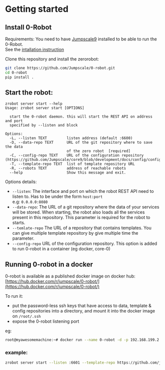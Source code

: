 # Getting started

## Install 0-Robot
Requirements: You need to have [Jumpscale9](https://github.com/jumpscale/home) installed to be able to run the 0-Robot.  
See the [intallation instruction](https://github.com/Jumpscale/core9#jumpscale-9)

Clone this repository and install the zerorobot:

```bash
git clone https://github.com/Jumpscale/0-robot.git
cd 0-robot
pip install .
```
## Start the robot:
```
zrobot server start --help
Usage: zrobot server start [OPTIONS]

  start the 0-robot daemon. this will start the REST API on address and port
  specified by --listen and block

Options:
  -L, --listen TEXT         listen address (default :6600)
  -D, --data-repo TEXT      URL of the git repository where to save the data
                            of the zero robot  [required]
  -C, --config-repo TEXT    URL of the configuration repository (https://github.com/Jumpscale/core9/blob/development/docs/config/configmanager.md)
  -T, --template-repo TEXT  list of template repository URL
  -R, --robots TEXT         address of reachable robots
  --help                    Show this message and exit.
```
Options details:

- `--listen`: The interface and port on which the robot REST API need to listen to. Has to be under the form `host:port`  
e.g: `0.0.0.0:8080`
- `--data-repo`: The URL of a git repository where the data of your services will be stored. When starting, the robot also loads all the services present in this repository.
This parameter is required for the robot to starts.
- `--temlate-repo` The URL of a repository that contains templates. You can give multiple template repository by give multiple time the parameter.
- `--config-repo` URL of the configuration repository. This option is added to run 0-robot in a container (eg docker, core-0)

## Running 0-robot in a docker

0-robot is available as a published docker image on docker hub: [https://hub.docker.com/r/jumpscale/0-robot/](https://hub.docker.com/r/jumpscale/0-robot/)

To run it:
- put the password-less ssh keys that have access to data, template & config repositories into a directory, and mount it into the docker image on `/root/.ssh`
- expose the 0-robot listening port 

eg:
```bash
root@myawesomemachine:~# docker run --name 0-robot -d -p 192.168.199.2:6600:6600 -v /root/.ssh2:/root/.ssh jumpscale/0-robot:latest zrobot server start -D ssh://git@myawesomegitserver.org:10023/MyAwesomeOrganization/myawseomedatarepo.git -C ssh://git@myawesomegitserver.org:10023/MyAwesomeOrganization/myawseomeconfigrepo.git -T https://github.com/zero-os/0-templates.git
```

### example:
```bash
zrobot server start --listen :6601 --template-repo https://github.com/jumpscale/0-robot.git --data-repo https://github.com/user/zrobot1.git --robots http://localhost:6602
```